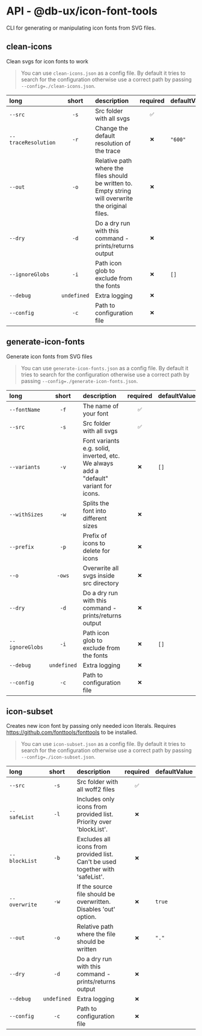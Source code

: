 # API - @db-ux/icon-font-tools

CLI for generating or manipulating icon fonts from SVG files.

## clean-icons

Clean svgs for icon fonts to work

> You can use `clean-icons.json` as a config file. 
  By default it tries to search for the configuration otherwise use a correct path by passing `--config=./clean-icons.json`.

| long                |    short    | description                                                                                         | required | defaultValue |
| :------------------ | :---------: | :-------------------------------------------------------------------------------------------------- | :------: | :----------- |
| `--src`             |     `-s`    | Src folder with all svgs                                                                            |    `✅`   |              |
| `--traceResolution` |     `-r`    | Change the default resolution of the trace                                                          |    `❌`   | `"600"`      |
| `--out`             |     `-o`    | Relative path where the files should be written to. Empty string will overwrite the original files. |    `❌`   |              |
| `--dry`             |     `-d`    | Do a dry run with this command - prints/returns output                                              |    `❌`   |              |
| `--ignoreGlobs`     |     `-i`    | Path icon glob to exclude from the fonts                                                            |    `❌`   | `[]`         |
| `--debug`           | `undefined` | Extra logging                                                                                       |    `❌`   |              |
| `--config`          |     `-c`    | Path to configuration file                                                                          |    `❌`   |              |

## generate-icon-fonts

Generate icon fonts from SVG files

> You can use `generate-icon-fonts.json` as a config file. 
  By default it tries to search for the configuration otherwise use a correct path by passing `--config=./generate-icon-fonts.json`.

| long            |    short    | description                                                                           | required | defaultValue |
| :-------------- | :---------: | :------------------------------------------------------------------------------------ | :------: | :----------- |
| `--fontName`    |     `-f`    | The name of your font                                                                 |    `✅`   |              |
| `--src`         |     `-s`    | Src folder with all svgs                                                              |    `✅`   |              |
| `--variants`    |     `-v`    | Font variants e.g. solid, inverted, etc. We always add a "default" variant for icons. |    `❌`   | `[]`         |
| `--withSizes`   |     `-w`    | Splits the font into different sizes                                                  |    `❌`   |              |
| `--prefix`      |     `-p`    | Prefix of icons to delete for icons                                                   |    `❌`   |              |
| `--o`           |    `-ows`   | Overwrite all svgs inside src directory                                               |    `❌`   |              |
| `--dry`         |     `-d`    | Do a dry run with this command - prints/returns output                                |    `❌`   |              |
| `--ignoreGlobs` |     `-i`    | Path icon glob to exclude from the fonts                                              |    `❌`   | `[]`         |
| `--debug`       | `undefined` | Extra logging                                                                         |    `❌`   |              |
| `--config`      |     `-c`    | Path to configuration file                                                            |    `❌`   |              |

## icon-subset

Creates new icon font by passing only needed icon literals. Requires https://github.com/fonttools/fonttools to be installed.

> You can use `icon-subset.json` as a config file. 
  By default it tries to search for the configuration otherwise use a correct path by passing `--config=./icon-subset.json`.

| long          |    short    | description                                                                    | required | defaultValue |
| :------------ | :---------: | :----------------------------------------------------------------------------- | :------: | :----------- |
| `--src`       |     `-s`    | Src folder with all woff2 files                                                |    `✅`   |              |
| `--safeList`  |     `-l`    | Includes only icons from provided list. Priority over 'blockList'.             |    `❌`   |              |
| `--blockList` |     `-b`    | Excludes all icons from provided list. Can't be used together with 'safeList'. |    `❌`   |              |
| `--overwrite` |     `-w`    | If the source file should be overwritten. Disables 'out' option.               |    `❌`   | `true`       |
| `--out`       |     `-o`    | Relative path where the file should be written                                 |    `❌`   | `"."`        |
| `--dry`       |     `-d`    | Do a dry run with this command - prints/returns output                         |    `❌`   |              |
| `--debug`     | `undefined` | Extra logging                                                                  |    `❌`   |              |
| `--config`    |     `-c`    | Path to configuration file                                                     |    `❌`   |              |

